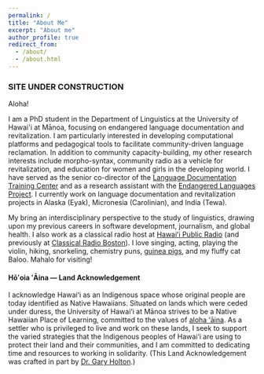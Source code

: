 ```yaml
---
permalink: /
title: "About Me"
excerpt: "About me"
author_profile: true
redirect_from: 
  - /about/
  - /about.html
---
```


### SITE UNDER CONSTRUCTION

Aloha! 

I am a PhD student in the Department of Linguistics at the University of Hawai'i at Mānoa, focusing on endangered language documentation and revitalization. I am particularly interested in developing computational platforms and pedagogical tools to facilitate community-driven language reclamation. In addition to community capacity-building, my other research interests include morpho-syntax, community radio as a vehicle for revitalization, and education for women and girls in the developing world. I have served as the senior co-director of the <a href="ldtc.org">Language Documentation Training Center</a> and as a research assistant with the <a href="https://www.endangeredlanguages.com/" target="_blank">Endangered Languages Project</a>. I currently work on language documentation and revitalization projects in Alaska (Eyak), Micronesia (Carolinian), and India (Tewa). 

My bring an interdisciplinary perspective to the study of linguistics, drawing upon my previous careers in software development, journalism, and global health. I also work as a classical radio host at <a href="https://www.hawaiipublicradio.org/people/olivia-waring" target="_blank">Hawaiʻi Public Radio</a> (and previously at <a href="https://www.classicalwcrb.org/blog/2020-03-25/radio-hosting-in-the-time-of-covid-19" target="_blank">Classical Radio Boston</a>). I love singing, acting, playing the violin, hiking, snorkeling, chemistry puns, <a href="https://guinneagram.com/" target="_blank">guinea pigs</a>, and my fluffy cat Baloo. Mahalo for visiting!


#### Hōʻoia ʻĀina — Land Acknowledgement 
I acknowledge Hawaiʻi as an Indigenous space whose original people are today identified as Native Hawaiians. Situated on lands which were ceded under duress, the University of Hawai‘i at Mānoa strives to be a Native Hawaiian Place of Learning, committed to the values of <a href="https://manoa.hawaii.edu/nhpol/aloha-aina/" target="_blank">aloha ‘āina</a>. As a settler who is privileged to live and work on these lands, I seek to support the varied strategies that the Indigenous peoples of Hawai‘i are using to protect their land and their communities, and I am committed to dedicating time and resources to working in solidarity. (This Land Acknowledgement was crafted in part by <a href="https://gmholton.github.io/" target="_blank">Dr. Gary Holton</a>.)



